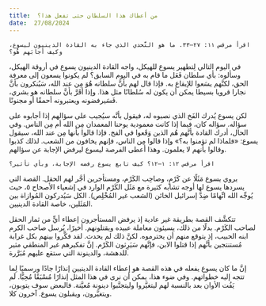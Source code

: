 ```yaml
---
title:  من أعطاك هذا السلطان حتى تفعل هذا؟
date:  27/08/2024
---
```


`اقرأ مرقس ١١: ٢٧–٣٣. ما هو التَّحدي الذي جاء به القادة الدينيون ليسوع، وكيف أجابَهم هُو؟`

في اليوم التالي لِتطهير يسوع للهيكل، واجه القادة الدينيون يسوع في أروقة الهيكل، وسألوه: بأي سلطان فَعَل ما قام به في اليوم السابق؟ لم يكونوا يسعون إلى معرفة الحق، لكنَّهم يسَعوا للإيقاع به. فإذا قال لهم بأنَّ سلطانه هُوَ مِن عند الله، سَيُنكرون بأنَّ نجارا قرويا بسيطا يمكن أن يكون له سُلطانًا مثل هذا. وإذا أقَرَّ بأنَّ سلطانه هو بشري، فَسَيرفضونه ويعتبرونه أحمقًا أو مجنونًا.

لكن يسوع يُدرك الفَخ الذي نصبوه له، فيقول بأنَّه سيُجيب على سؤالهم إذا أجابوه على سؤاله. سؤاله كان، فيما إذا كانت معمودية يوحنا المعمدان مِن الله أم مِن الناس. وفي الحال، أدرك القادة بأنَّهم هُم الذين وَقَعوا في الفخ. فإذا قالوا بأنها مِن عند الله، سيقول يسوع: «فلماذا لم تؤمنوا به؟» وإذا قالوا مِن الناس، فإنهم يخافون من الشعب. لذلك كذبوا وقالوا بأنهم لا يعلمون. وهذا أعطى الفرصة ليسوع ليرفض الإجابة عن سؤالهم.

`اقرأ مرقس ١٢: ١–١٢؟ كيف تابع يسوع رفضه الإجابة، وبأي تأثير؟`

يروي يسوع مَثَلًا عن كَرْمٍ، وصاحِب الكَرْم، ومستأجرين أجَّر لهم الحقل. القصة التي يسردها يسوع لها أوجه تشابه كثيرة مع مَثَل الكَرْم الوارد في إشعياء الأصحاح ٥، حيث يُوجِّه الله اتِّهامًا ضِدَّ إسرائيل الخائن (الشعب غير المُخْلِص). الكل سَيُدركون المُوازاة بين المَثَلين، خاصة القادة الدينيين.

تتكشَّف القصة بطريقة غير عادية إذ يرفض المستأجرون إعطاء أيٍّ من ثمار الحقل لصاحب الكَرْم. بدلًا من ذلك، يسيئون معاملة عبيده ويقتلونهم. أخيرًا، يُرسل صاحب الكرم ابنه الحبيب، إذ يتوقع منهم أن يحترموه. لكنَّ ذلك لم يحدث. لقد فكَّروا بينهم بكل غرابة مُستنتجين بأنَّهم إذا قتلوا الابن، فإنَّهم سَيَرِثون الكَرْم. إنَّ تفكيرهم غير المنطقي مثير للدهشة، والدينونة التي ستقع عليهم مُبَرَّرة.

إنَّ ما كان يسوع يفعله في هذه القصة هو إعطاء القادة الدينيين إنذارًا جادًا ورسميًا لِما تتجه إليه خطواتهم. وفي ضوء هذا، يمكن أن نرى في هذا المثل إنذارًا مُسْبَقًا مُحِبًّا. لَم يَفُت الأوان بعد بالنسبة لهم ليتغيَّروا وليتجنَّبوا دينونة مُعيَّنة. فالبعض سوف يتوبون، ويتغيَّرون، ويقبلون يسوع. آخرون كلا.